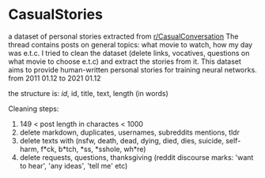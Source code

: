 # CasualStories
a dataset of personal stories extracted from [r/CasualConversation](https://www.reddit.com/r/CasualConversation/)
The thread contains posts on general topics: what movie to watch, how my day was e.t.c. I tried to clean the dataset (delete links, vocatives, questions on what movie to choose e.t.c) and extract the stories from it.
This dataset aims to provide human-written personal stories for training neural networks.
from 2011 01.12 to 2021 01.12

the structure is: _id_, id, title, text, length (in words)

Cleaning steps:
1) 149 < post length in charactes < 1000
2) delete markdown, duplicates, usernames, subreddits mentions, tldr
3) delete texts with (nsfw, death, dead, dying, died, dies, suicide, self-harm, f\*ck, b\*tch, \*ss, \*sshole, wh\*re)
4) delete requests, questions, thanksgiving (reddit discourse marks: 'want to hear', 'any ideas', 'tell me' etc)

